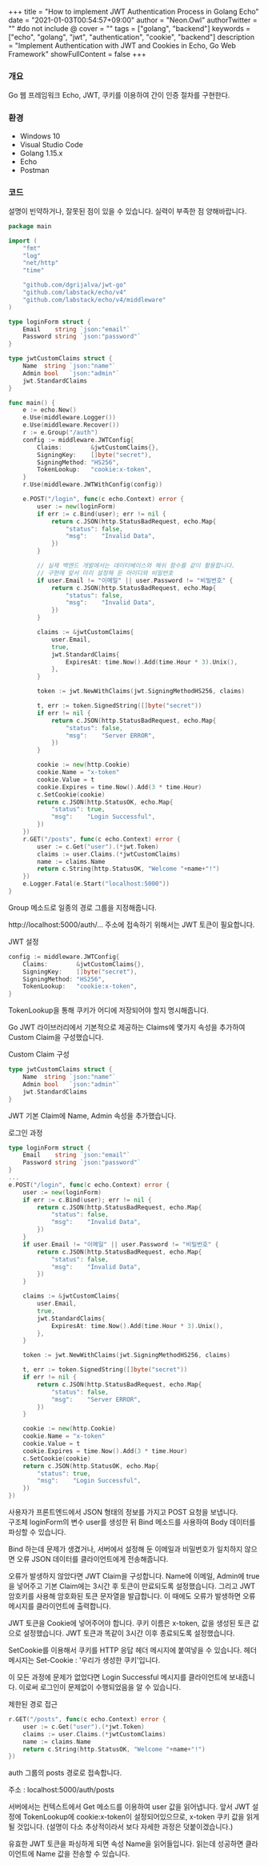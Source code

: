 +++
title = "How to implement JWT Authentication Process in Golang Echo"
date = "2021-01-03T00:54:57+09:00"
author = "Neon.Owl"
authorTwitter = "" #do not include @
cover = ""
tags = ["golang", "backend"]
keywords = ["echo", "golang", "jwt", "authentication", "cookie", "backend"]
description = "Implement Authentication with JWT and Cookies in Echo, Go Web Framework"
showFullContent = false
+++

### 개요

Go 웹 프레임워크 Echo, JWT, 쿠키를 이용하여 간이 인증 절차를 구현한다.

### 환경

- Windows 10
- Visual Studio Code
- Golang 1.15.x
- Echo
- Postman

### 코드

설명이 빈약하거나, 잘못된 점이 있을 수 있습니다. 실력이 부족한 점 양해바랍니다.

```Go
package main

import (
	"fmt"
	"log"
	"net/http"
	"time"

	"github.com/dgrijalva/jwt-go"
	"github.com/labstack/echo/v4"
	"github.com/labstack/echo/v4/middleware"
)

type loginForm struct {
	Email    string `json:"email"`
	Password string `json:"password"`
}

type jwtCustomClaims struct {
	Name  string `json:"name"`
	Admin bool   `json:"admin"`
	jwt.StandardClaims
}

func main() {
	e := echo.New()
	e.Use(middleware.Logger())
	e.Use(middleware.Recover())
	r := e.Group("/auth")
	config := middleware.JWTConfig{
		Claims:        &jwtCustomClaims{},
		SigningKey:    []byte("secret"),
		SigningMethod: "HS256",
		TokenLookup:   "cookie:x-token",
	}
	r.Use(middleware.JWTWithConfig(config))

	e.POST("/login", func(c echo.Context) error {
		user := new(loginForm)
		if err := c.Bind(user); err != nil {
			return c.JSON(http.StatusBadRequest, echo.Map{
				"status": false,
				"msg":    "Invalid Data",
			})
		}

        // 실제 백엔드 개발에서는 데이터베이스와 해쉬 함수를 같이 활용합니다.
        // 구현에 앞서 미리 설정해 둔 아이디와 비밀번호
        if user.Email != "이메일" || user.Password != "비밀번호" {
            return c.JSON(http.StatusBadRequest, echo.Map{
				"status": false,
				"msg":    "Invalid Data",
			})
        }

		claims := &jwtCustomClaims{
			user.Email,
			true,
			jwt.StandardClaims{
				ExpiresAt: time.Now().Add(time.Hour * 3).Unix(),
			},
        }

		token := jwt.NewWithClaims(jwt.SigningMethodHS256, claims)

		t, err := token.SignedString([]byte("secret"))
		if err != nil {
			return c.JSON(http.StatusBadRequest, echo.Map{
				"status": false,
				"msg":    "Server ERROR",
			})
		}

		cookie := new(http.Cookie)
		cookie.Name = "x-token"
		cookie.Value = t
		cookie.Expires = time.Now().Add(3 * time.Hour)
		c.SetCookie(cookie)
		return c.JSON(http.StatusOK, echo.Map{
			"status": true,
			"msg":    "Login Successful",
		})
	})
	r.GET("/posts", func(c echo.Context) error {
		user := c.Get("user").(*jwt.Token)
		claims := user.Claims.(*jwtCustomClaims)
		name := claims.Name
		return c.String(http.StatusOK, "Welcome "+name+"!")
	})
	e.Logger.Fatal(e.Start("localhost:5000"))
}
```

Group 메소드로 일종의 경로 그룹을 지정해줍니다.

http://localhost:5000/auth/... 주소에 접속하기 위해서는 JWT 토큰이 필요합니다.

JWT 설정

```Go
config := middleware.JWTConfig{
    Claims:        &jwtCustomClaims{},
    SigningKey:    []byte("secret"),
    SigningMethod: "HS256",
    TokenLookup:   "cookie:x-token",
}
```

TokenLookup을 통해 쿠키가 어디에 저장되어야 할지 명시해줍니다.

Go JWT 라이브러리에서 기본적으로 제공하는 Claims에 몇가지 속성을 추가하여 Custom Claim을 구성했습니다.

Custom Claim 구성

```Go
type jwtCustomClaims struct {
	Name  string `json:"name"`
	Admin bool   `json:"admin"`
	jwt.StandardClaims
}
```

JWT 기본 Claim에 Name, Admin 속성을 추가했습니다.

로그인 과정

```Go
type loginForm struct {
	Email    string `json:"email"`
	Password string `json:"password"`
}
...
e.POST("/login", func(c echo.Context) error {
    user := new(loginForm)
    if err := c.Bind(user); err != nil {
        return c.JSON(http.StatusBadRequest, echo.Map{
            "status": false,
            "msg":    "Invalid Data",
        })
    }
    if user.Email != "이메일" || user.Password != "비밀번호" {
        return c.JSON(http.StatusBadRequest, echo.Map{
            "status": false,
            "msg":    "Invalid Data",
        })
    }

    claims := &jwtCustomClaims{
        user.Email,
        true,
        jwt.StandardClaims{
            ExpiresAt: time.Now().Add(time.Hour * 3).Unix(),
        },
    }

    token := jwt.NewWithClaims(jwt.SigningMethodHS256, claims)

    t, err := token.SignedString([]byte("secret"))
    if err != nil {
        return c.JSON(http.StatusBadRequest, echo.Map{
            "status": false,
            "msg":    "Server ERROR",
        })
    }

    cookie := new(http.Cookie)
    cookie.Name = "x-token"
    cookie.Value = t
    cookie.Expires = time.Now().Add(3 * time.Hour)
    c.SetCookie(cookie)
    return c.JSON(http.StatusOK, echo.Map{
        "status": true,
        "msg":    "Login Successful",
    })
})
```

사용자가 프론트엔드에서 JSON 형태의 정보를 가지고 POST 요청을 보냅니다.  
구조체 loginForm의 변수 user를 생성한 뒤 Bind 메소드를 사용하여 Body 데이터를 파싱할 수 있습니다.

Bind 하는데 문제가 생겼거나, 서버에서 설정해 둔 이메일과 비밀번호가 일치하지 않으면 오류 JSON 데이터를 클라이언트에게 전송해줍니다.

오류가 발생하지 않았다면 JWT Claim을 구성합니다. Name에 이메일, Admin에 true을 넣어주고 기본 Claim에는 3시간 후 토큰이 만료되도록 설정했습니다.
그리고 JWT 암호키를 사용해 암호화된 토큰 문자열을 발급합니다. 이 때에도 오류가 발생하면 오류 메시지를 클라이언트에 출력합니다.

JWT 토큰을 Cookie에 넣어주어야 합니다.
쿠키 이름은 x-token, 값을 생성된 토큰 값으로 설정했습니다. JWT 토큰과 똑같이 3시간 이후 종료되도록 설정했습니다.

SetCookie를 이용해서 쿠키를 HTTP 응답 헤더 메시지에 붙여넣을 수 있습니다.
헤더 메시지는 Set-Cookie : '우리가 생성한 쿠키'입니다.

이 모든 과정에 문제가 없었다면 Login Successful 메시지를 클라이언트에 보내줍니다.
이로써 로그인이 문제없이 수행되었음을 알 수 있습니다.

제한된 경로 접근

```Go
r.GET("/posts", func(c echo.Context) error {
    user := c.Get("user").(*jwt.Token)
    claims := user.Claims.(*jwtCustomClaims)
    name := claims.Name
    return c.String(http.StatusOK, "Welcome "+name+"!")
})
```

auth 그룹의 posts 경로로 접속합니다.

주소 : localhost:5000/auth/posts

서버에서는 컨텍스트에서 Get 메소드를 이용하여 user 값을 읽어냅니다.
앞서 JWT 설정에 TokenLookup에 cookie:x-token이 설정되어있으므로, x-token 쿠키 값을 읽게 될 것입니다.
(설명이 다소 추상적이라서 보다 자세한 과정은 덧붙이겠습니다.)

유효한 JWT 토큰을 파싱하게 되면 속성 Name을 읽어들입니다.
읽는데 성공하면 클라이언트에 Name 값을 전송할 수 있습니다.
